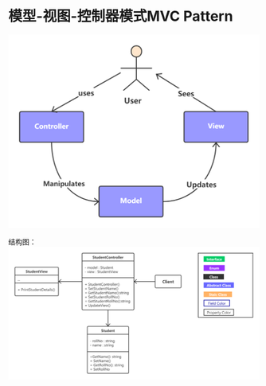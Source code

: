 # 模型-视图-控制器模式MVC Pattern 

<p align="left">  
  <img src="/imgs/MVC01.png" width="600"  alt="mvc01"/>   
</p>  
 
结构图：  
![mvc01](/imgs/MVC.png)  
